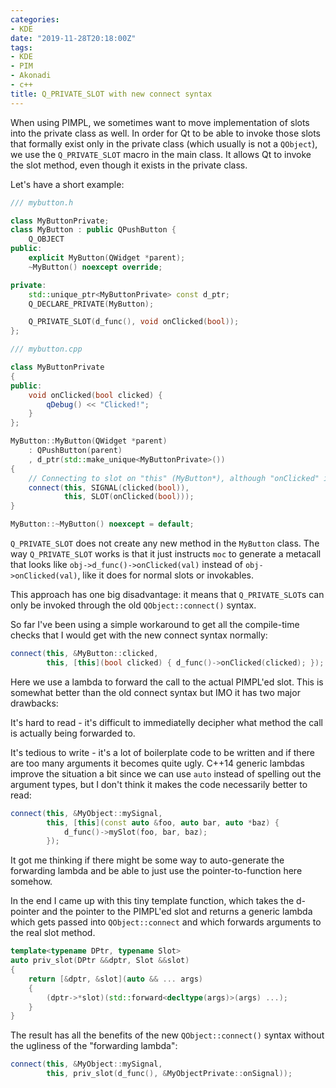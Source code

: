 ```yaml
---
categories:
- KDE
date: "2019-11-28T20:18:00Z"
tags:
- KDE
- PIM
- Akonadi
- c++
title: Q_PRIVATE_SLOT with new connect syntax
---
```


When using PIMPL, we sometimes want to move implementation of slots into
the private class as well. In order for Qt to be able to invoke those slots
that formally exist only in the private class (which usually is not a `QObject`),
we use the `Q_PRIVATE_SLOT` macro in the main class. It allows Qt to invoke 
the slot method, even though it exists in the private class.

Let's have a short example:

```cpp
/// mybutton.h

class MyButtonPrivate;
class MyButton : public QPushButton {
    Q_OBJECT
public:
    explicit MyButton(QWidget *parent);
    ~MyButton() noexcept override;

private:
    std::unique_ptr<MyButtonPrivate> const d_ptr;
    Q_DECLARE_PRIVATE(MyButton);

    Q_PRIVATE_SLOT(d_func(), void onClicked(bool));
};

/// mybutton.cpp

class MyButtonPrivate
{
public:
    void onClicked(bool clicked) {
        qDebug() << "Clicked!";
    }
};

MyButton::MyButton(QWidget *parent)
    : QPushButton(parent)
    , d_ptr(std::make_unique<MyButtonPrivate>())
{
    // Connecting to slot on "this" (MyButton*), although "onClicked" is defined in MyButtonPrivate
    connect(this, SIGNAL(clicked(bool)),
            this, SLOT(onClicked(bool)));
}

MyButton::~MyButton() noexcept = default;
```

`Q_PRIVATE_SLOT` does not create any new method in the `MyButton` class. The way
`Q_PRIVATE_SLOT` works is that it just instructs `moc` to generate a metacall
that looks like `obj->d_func()->onClicked(val)` instead of `obj->onClicked(val)`,
like it does for normal slots or invokables. 

This approach has one big disadvantage: it means that `Q_PRIVATE_SLOT`s can only be
invoked through the old `QObject::connect()` syntax.

So far I've been using a simple workaround to get all the compile-time checks
that I would get with the new connect syntax normally:

```cpp
connect(this, &MyButton::clicked,
        this, [this](bool clicked) { d_func()->onClicked(clicked); });
```

Here we use a lambda to forward the call to the actual PIMPL'ed slot. This is
somewhat better than the old connect syntax but IMO it has two major drawbacks:

It's hard to read - it's difficult to immediatelly decipher what method the call
is actually being forwarded to.

It's tedious to write - it's a lot of boilerplate code to be written and if there
are too many arguments it becomes quite ugly. C++14 generic lambdas improve the
situation a bit since we can use `auto` instead of spelling out the argument types,
but I don't think it makes the code necessarily better to read:

```cpp
connect(this, &MyObject::mySignal,
        this, [this](const auto &foo, auto bar, auto *baz) {
            d_func()->mySlot(foo, bar, baz);
        });
```

It got me thinking if there might be some way to auto-generate the forwarding
lambda and be able to just use the pointer-to-function here somehow.

In the end I came up with this tiny template function, which takes the d-pointer
and the pointer to the PIMPL'ed slot and returns a generic lambda which gets passed
into `QObject::connect` and which forwards arguments to the real slot method.

```cpp
template<typename DPtr, typename Slot>
auto priv_slot(DPtr &&dptr, Slot &&slot)
{
    return [&dptr, &slot](auto && ... args)
    {
        (dptr->*slot)(std::forward<decltype(args)>(args) ...);
    }
}
```

The result has all the benefits of the new `QObject::connect()` syntax without the
ugliness of the "forwarding lambda":

```cpp
connect(this, &MyObject::mySignal,
        this, priv_slot(d_func(), &MyObjectPrivate::onSignal));
```


